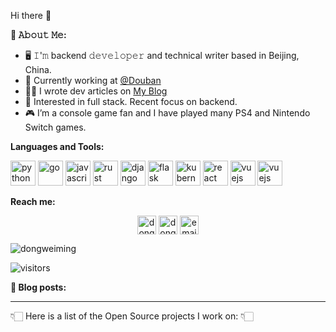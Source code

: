 Hi there 👋

**📖 𝙰𝚋𝚘𝚞𝚝 𝙼𝚎:**

* 🖥 𝙸'𝚖 backend 𝚍𝚎𝚟𝚎𝚕𝚘𝚙𝚎𝚛 and technical writer based in Beijing, China. 
* 💼 Currently working at [@Douban](https://github.com/douban) 
* ✍🏻 I wrote dev articles on [My Blog](https://www.dongwm.com) 
* 🧐 Interested in full stack. Recent focus on backend.
* 🎮 I’m a console game fan and I have played many PS4 and Nintendo Switch games.


**Languages and Tools:**

<p align="left">
  <img src="https://devicons.github.io/devicon/devicon.git/icons/python/python-original.svg" alt="python" width="40" height="40"/>
  <img src="https://devicons.github.io/devicon/devicon.git/icons/go/go-original.svg" alt="go" width="40" height="40"/>
  <img src="https://devicons.github.io/devicon/devicon.git/icons/javascript/javascript-original.svg" alt="javascript" width="40" height="40"/>
  <img src="https://devicons.github.io/devicon/devicon.git/icons/rust/rust-plain.svg" alt="rust" width="40" height="40"/>
  <img src="https://devicons.github.io/devicon/devicon.git/icons/django/django-original.svg" alt="django" width="40" height="40"/>
  <img src="https://www.vectorlogo.zone/logos/pocoo_flask/pocoo_flask-icon.svg" alt="flask" width="40" height="40"/>
  <img src="https://www.vectorlogo.zone/logos/kubernetes/kubernetes-icon.svg" alt="kubernetes" width="40" height="40"/>
  <img src="https://devicons.github.io/devicon/devicon.git/icons/react/react-original-wordmark.svg" alt="react" width="40" height="40"/>
  <img src="https://devicons.github.io/devicon/devicon.git/icons/vuejs/vuejs-original-wordmark.svg" alt="vuejs" width="40" height="40"/>
  <img src="https://devicons.github.io/devicon/devicon.git/icons/linux/linux-original.svg" alt="vuejs" width="40" height="40"/>
</p>

**Reach me:**

<p align="center">
  <a href="https://twitter.com/dongweiming" target="blank"><img align="center" src="https://cdn.jsdelivr.net/npm/simple-icons@3.0.1/icons/twitter.svg" alt="dongweiming" height="30" width="30" /></a>
  <a href="https://linkedin.com/in/dongweiming" target="blank"><img align="center" src="https://cdn.jsdelivr.net/npm/simple-icons@3.0.1/icons/linkedin.svg" alt="dongweiming" height="30" width="30" /></a>
  <a href="mailto:ciici123@gmail.com" target="blank"><img align="center" src="https://cdn.jsdelivr.net/npm/simple-icons@3.0.1/icons/email.svg" alt="email" height="30" width="30" /></a>
</p>

<p>
  <img align="center" src="https://github-readme-stats.vercel.app/api/top-langs/?username=dongweiming&layout=compact&hide=html" alt="dongweiming" />
</p>

![visitors](https://visitor-badge.laobi.icu/badge?page_id=dongweiming.dongweiming)

**📝 Blog posts:**

<!-- BLOG-POST-LIST:START -->
<!-- BLOG-POST-LIST:END -->

---

👇🏻 Here is a list of the Open Source projects I work on: 👇🏻
